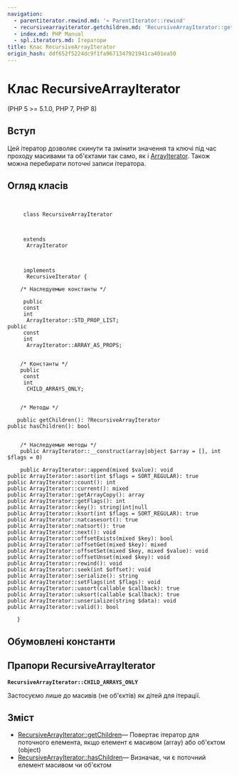 ```yaml
---
navigation:
  - parentiterator.rewind.md: '« ParentIterator::rewind'
  - recursivearrayiterator.getchildren.md: 'RecursiveArrayIterator::getChildren »'
  - index.md: PHP Manual
  - spl.iterators.md: Ітератори
title: Клас RecursiveArrayIterator
origin_hash: ddf652f5224dc9f1fa9671347921941ca401ea50
---
```

# Клас RecursiveArrayIterator

(PHP 5 >= 5.1.0, PHP 7, PHP 8)

## Вступ

Цей ітератор дозволяє скинути та змінити значення та ключі під час проходу масивами та об'єктами так само, як і [ArrayIterator](class.arrayiterator.md). Також можна перебирати поточні записи ітератора.

## Огляд класів

```classsynopsis

    
     class RecursiveArrayIterator
    

    
     extends
      ArrayIterator
    

    
     implements
      RecursiveIterator {

    /* Наследуемые константы */
    
     public
     const
     int
      ArrayIterator::STD_PROP_LIST;
public
     const
     int
      ArrayIterator::ARRAY_AS_PROPS;


    /* Константы */
    public
     const
     int
      CHILD_ARRAYS_ONLY;


    /* Методы */
    
   public getChildren(): ?RecursiveArrayIterator
public hasChildren(): bool


    /* Наследуемые методы */
    public ArrayIterator::__construct(array|object $array = [], int $flags = 0)

    public ArrayIterator::append(mixed $value): void
public ArrayIterator::asort(int $flags = SORT_REGULAR): true
public ArrayIterator::count(): int
public ArrayIterator::current(): mixed
public ArrayIterator::getArrayCopy(): array
public ArrayIterator::getFlags(): int
public ArrayIterator::key(): string|int|null
public ArrayIterator::ksort(int $flags = SORT_REGULAR): true
public ArrayIterator::natcasesort(): true
public ArrayIterator::natsort(): true
public ArrayIterator::next(): void
public ArrayIterator::offsetExists(mixed $key): bool
public ArrayIterator::offsetGet(mixed $key): mixed
public ArrayIterator::offsetSet(mixed $key, mixed $value): void
public ArrayIterator::offsetUnset(mixed $key): void
public ArrayIterator::rewind(): void
public ArrayIterator::seek(int $offset): void
public ArrayIterator::serialize(): string
public ArrayIterator::setFlags(int $flags): void
public ArrayIterator::uasort(callable $callback): true
public ArrayIterator::uksort(callable $callback): true
public ArrayIterator::unserialize(string $data): void
public ArrayIterator::valid(): bool

   }
```

## Обумовлені константи

## Прапори RecursiveArrayIterator

**`RecursiveArrayIterator::CHILD_ARRAYS_ONLY`**

Застосуємо лише до масивів (не об'єктів) як дітей для ітерації.

## Зміст

-   [RecursiveArrayIterator::getChildren](recursivearrayiterator.getchildren.md)— Повертає ітератор для поточного елемента, якщо елемент є масивом (array) або об'єктом (object)
-   [RecursiveArrayIterator::hasChildren](recursivearrayiterator.haschildren.md)— Визначає, чи є поточний елемент масивом чи об'єктом
